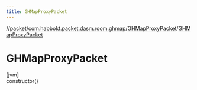 ```yaml
---
title: GHMapProxyPacket
---
```

//[packet](../../../index.html)/[com.habbokt.packet.dasm.room.ghmap](../index.html)/[GHMapProxyPacket](index.html)/[GHMapProxyPacket](-g-h-map-proxy-packet.html)



# GHMapProxyPacket



[jvm]\
constructor()





